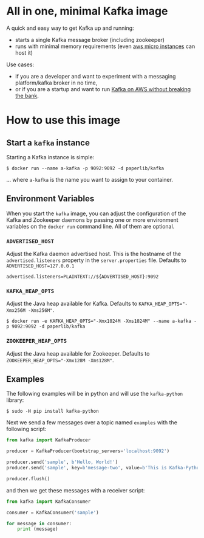 # All in one, minimal Kafka image

A quick and easy way to get Kafka up and running:

* starts a single Kafka message broker (including zookeeper)
* runs with minimal memory requirements (even [aws micro instances](https://aws.amazon.com/ec2/instance-types/t3/) can host it)

Use cases:

* if you are a developer and want to experiment with a messaging platform/kafka broker in no time,
* or if you are a startup and want to run [Kafka on AWS without breaking the bank](https://medium.com/investing-in-tech/cost-effective-kafka-on-aws-6c02f9b0d7de).

# How to use this image

## Start a `kafka` instance

Starting a Kafka instance is simple:

```console
$ docker run --name a-kafka -p 9092:9092 -d paperlib/kafka
```

... where `a-kafka` is the name you want to assign to your container.


## Environment Variables

When you start the `kafka` image, you can adjust the configuration of the Kafka and Zookeeper daemons by passing one or more environment variables on the `docker run` command line. All of them are optional.

### `ADVERTISED_HOST`

Adjust the Kafka daemon advertised host. This is the hostname of the `advertised.listeners` property in the `server.properties` file. Defaults to `ADVERTISED_HOST=127.0.0.1`

```console
advertised.listeners=PLAINTEXT://${ADVERTISED_HOST}:9092
```

### `KAFKA_HEAP_OPTS`

Adjust the Java heap available for Kafka. Defaults to `KAFKA_HEAP_OPTS="-Xmx256M -Xms256M"`.

```console
$ docker run -e KAFKA_HEAP_OPTS="-Xmx1024M -Xms1024M" --name a-kafka -p 9092:9092 -d paperlib/kafka
```

### `ZOOKEEPER_HEAP_OPTS`

Adjust the Java heap available for Zookeeper. Defaults to `ZOOKEEPER_HEAP_OPTS="-Xmx128M -Xms128M"`.

## Examples

The following examples will be in python and will use the `kafka-python` library:

```console
$ sudo -H pip install kafka-python
```

Next we send a few messages over a topic named `examples` with the following script:

```python
from kafka import KafkaProducer

producer = KafkaProducer(bootstrap_servers='localhost:9092')

producer.send('sample', b'Hello, World!')
producer.send('sample', key=b'message-two', value=b'This is Kafka-Python')

producer.flush()
```

and then we get these messages with a receiver script:

```python
from kafka import KafkaConsumer

consumer = KafkaConsumer('sample')

for message in consumer:
    print (message)
```
